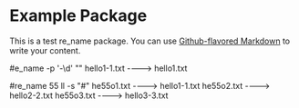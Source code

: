 # Example Package

This is a test re_name package. You can use
[Github-flavored Markdown](https://guides.github.com/features/mastering-markdown/)
to write your content.

#e_name -p '\-\d' ""
hello1-1.txt  ---->  hello1.txt

#re_name 55 ll -s "#"
he55o1.txt  ---->  hello1-1.txt
he55o2.txt  ---->  hello2-2.txt
he55o3.txt  ---->  hello3-3.txt